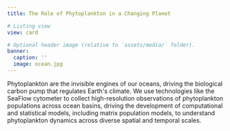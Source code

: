 ```yaml
---
title: The Role of Phytoplankton in a Changing Planet

# Listing view
view: card

# Optional header image (relative to `assets/media/` folder).
banner:
  caption: ''
  image: ocean.jpg
---  
```

Phytoplankton are the invisible engines of our oceans, driving the biological carbon pump that regulates Earth's climate. We use technologies like the SeaFlow cytometer to collect high-resolution observations of phytoplankton populations across ocean basins, driving the development of computational and statistical models, including matrix population models, to understand phytoplankton dynamics across diverse spatial and temporal scales.

<br>
